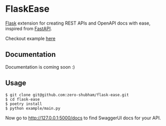 # FlaskEase

[Flask](http://flask.pocoo.org/) extension for creating REST APIs and OpenAPI docs with ease, inspired from [FastAPI](https://fastapi.tiangolo.com/).

Checkout example [here](https://github.com/zero-shubham/flask-ease/tree/master/example)

## Documentation

Documentation is coming soon :)

## Usage

<div class="termy">

```console
$ git clone git@github.com:zero-shubham/flask-ease.git
$ cd flask-ease
$ poetry install
$ python example/main.py
```

</div>

Now go to <a href="http://127.0.0.1:5000/docs" class="external-link" target="_blank">http://127.0.0.1:5000/docs</a> to find SwaggerUI docs for your API.
